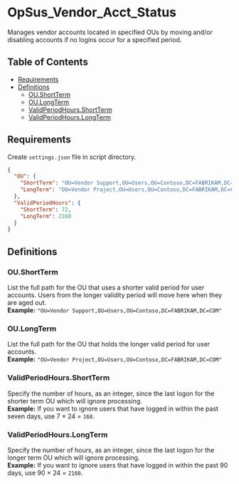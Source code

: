 # OpSus_Vendor_Acct_Status

Manages vendor accounts located in specified OUs by moving and/or disabling accounts if no logins occur for a specified period.

## Table of Contents

- [Requirements](#requirements)
- [Definitions](#definitions)
  - [OU.ShortTerm](#oushortterm)
  - [OU.LongTerm](#oulongterm)
  - [ValidPeriodHours.ShortTerm](#validperiodhoursshortterm)
  - [ValidPeriodHours.LongTerm](#validperiodhourslongterm)

## Requirements

Create `settings.json` file in script directory.

```json
{
  "OU": {
    "ShortTerm": "OU=Vendor Support,OU=Users,OU=Contoso,DC=FABRIKAM,DC=COM",
    "LongTerm": "OU=Vendor Project,OU=Users,OU=Contoso,DC=FABRIKAM,DC=COM"
  },
  "ValidPeriodHours": {
    "ShortTerm": 72,
    "LongTerm": 2160
  }
}
```

## Definitions

### OU.ShortTerm

List the full path for the OU that uses a shorter valid period for user accounts. Users from the longer validity period will move here when they are aged out. \
**Example:** `"OU=Vendor Support,OU=Users,OU=Contoso,DC=FABRIKAM,DC=COM"`

### OU.LongTerm

List the full path for the OU that holds the longer valid period for user accounts. \
**Example:** `"OU=Vendor Project,OU=Users,OU=Contoso,DC=FABRIKAM,DC=COM"`

### ValidPeriodHours.ShortTerm

Specify the number of hours, as an integer, since the last logon for the shorter term OU which will ignore processing. \
**Example:** If you want to ignore users that have logged in within the past seven days, use 7 × 24 = `168`.

### ValidPeriodHours.LongTerm

Specify the number of hours, as an integer, since the last logon for the longer term OU which will ignore processing. \
**Example:** If you want to ignore users that have logged in within the past 90 days, use 90 × 24 = `2160`.
